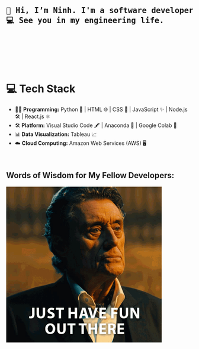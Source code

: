 <head>
  <pre>
    <h2>👋 Hi, I’m Ninh. I'm a software developer.
💻 See you in my engineering life.
    </h2>
  </pre>
</head>
<br>

<body>
    <h1>💻 Tech Stack</h1>
    <ul>
        <li>👨‍💻 <strong>Programming:</strong> Python 🐍 | HTML 🌐 | CSS 🎨 | JavaScript ✨ | Node.js 🛠️ | React.js ⚛️</li>
        <li>🛠️ <strong>Platform:</strong> Visual Studio Code 🖋️ | Anaconda 🐍 | Google Colab 📓</li>
        <li>📊 <strong>Data Visualization:</strong> Tableau 📈</li>
        <li>☁️ <strong>Cloud Computing:</strong> Amazon Web Services (AWS) 🖥️</li>
    </ul>
  <br>
  
  <h2>Words of Wisdom for My Fellow Developers: </h2>
  <img src="/asset/John Wick meme.gif" alt="Winston's quote from John Wick" height="420">
</body>

<!---
ninh-nguyen01/ninh-nguyen01 is a ✨ special ✨ repository because its `README.md` (this file) appears on your GitHub profile.
You can click the Preview link to take a look at your changes.
--->
